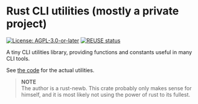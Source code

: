 <!--
SPDX-FileCopyrightText: 2023 Robin Vobruba <hoijui.quaero@gmail.com>

SPDX-License-Identifier: CC0-1.0
-->

# Rust CLI utilities (mostly a private project)

[![License: AGPL-3.0-or-later](
    https://img.shields.io/badge/License-AGPL%203.0+-blue.svg)](
    LICENSE.txt)
[![REUSE status](
    https://api.reuse.software/badge/github.com/hoijui/cli-utils-rs)](
    https://api.reuse.software/info/github.com/hoijui/cli-utils-rs)

A tiny CLI utilities library,
providing functions and constants useful in many CLI tools.

See [the code](src/tools.rs) for the actual utilities.

> **NOTE** \
> The author is a rust-newb.
> This crate probably only makes sense for himself,
> and it is most likely not using the power of rust to its fullest.

